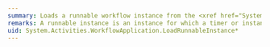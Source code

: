 ```yaml
---
summary: Loads a runnable workflow instance from the <xref href="System.Activities.WorkflowApplication.InstanceStore"></xref>.
remarks: A runnable instance is an instance for which a timer or instance lock has expired.
uid: System.Activities.WorkflowApplication.LoadRunnableInstance*
---
```


